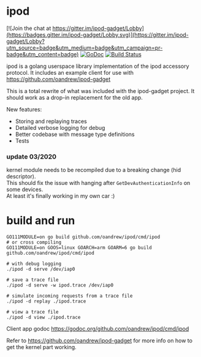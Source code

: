 # ipod
[![Join the chat at https://gitter.im/ipod-gadget/Lobby](https://badges.gitter.im/ipod-gadget/Lobby.svg)](https://gitter.im/ipod-gadget/Lobby?utm_source=badge&utm_medium=badge&utm_campaign=pr-badge&utm_content=badge)
[![GoDoc](https://godoc.org/github.com/oandrew/ipod?status.svg)](https://godoc.org/github.com/oandrew/ipod)
[![Build Status](https://travis-ci.org/oandrew/ipod.svg?branch=master)](https://travis-ci.org/oandrew/ipod)

ipod is a golang userspace library implementation of the ipod accessory protocol.
It includes an example client for use with https://github.com/oandrew/ipod-gadget

This is a total rewrite of what was included with the  ipod-gadget project. 
It should work as a drop-in replacement for the old app.

New features:
- Storing and replaying traces
- Detailed verbose logging for debug
- Better codebase with message type definitions
- Tests

### update 03/2020
kernel module needs to be recompiled due to a breaking change (hid descriptor).  
This should fix the issue with hanging after `GetDevAuthenticationInfo` on some devices.  
At least it's finally working in my own car :)

# build and run
```
GO111MODULE=on go build github.com/oandrew/ipod/cmd/ipod
# or cross compiling
GO111MODULE=on GOOS=linux GOARCH=arm GOARM=6 go build github.com/oandrew/ipod/cmd/ipod

# with debug logging
./ipod -d serve /dev/iap0

# save a trace file
./ipod -d serve -w ipod.trace /dev/iap0

# simulate incoming requests from a trace file
./ipod -d replay ./ipod.trace

# view a trace file
./ipod -d view ./ipod.trace

```

Client app godoc https://godoc.org/github.com/oandrew/ipod/cmd/ipod

Refer to https://github.com/oandrew/ipod-gadget for more info on how to get the kernel part working.






